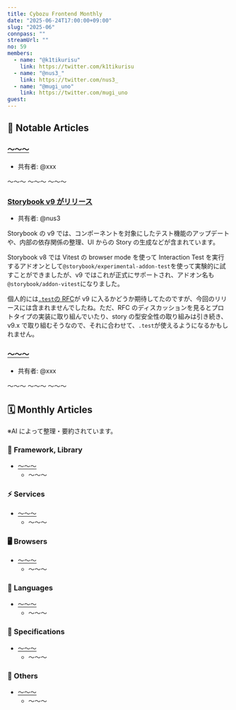 ```yaml
---
title: Cybozu Frontend Monthly
date: "2025-06-24T17:00:00+09:00"
slug: "2025-06"
connpass: ""
streamUrl: ""
no: 59
members:
  - name: "@k1tikurisu"
    link: https://twitter.com/k1tikurisu
  - name: "@nus3_"
    link: https://twitter.com/nus3_
  - name: "@mugi_uno"
    link: https://twitter.com/mugi_uno
guest:
---
```


## 👀 Notable Articles

### [〜〜〜](https://example.com)

- 共有者: @xxx

〜〜〜
〜〜〜
〜〜〜

### [Storybook v9 がリリース](https://storybook.js.org/blog/storybook-9/)

- 共有者: @nus3

Storybook の v9 では、コンポーネントを対象にしたテスト機能のアップデートや、内部の依存関係の整理、UI からの Story の生成などが含まれています。

Storybook v8 では Vitest の browser mode を使って Interaction Test を実行するアドオンとして`@storybook/experimental-addon-test`を使って実験的に試すことができましたが、v9 ではこれが正式にサポートされ、アドオン名も`@storybook/addon-vitest`になりました。

個人的には[`.test`の RFC](https://github.com/storybookjs/storybook/discussions/30119)が v9 に入るかどうか期待してたのですが、今回のリリースには含まれませんでしたね。ただ、RFC のディスカッションを見るとプロトタイプの実装に取り組んでいたり、story の型安全性の取り組みは引き続き、v9.x で取り組むそうなので、それに合わせて、`.test`が使えるようになるかもしれません。

### [〜〜〜](https://example.com)

- 共有者: @xxx

〜〜〜
〜〜〜
〜〜〜

## 🗓 Monthly Articles

※AI によって整理・要約されています。

### 📖 Framework, Library

- [〜〜〜](https://example.com)
  - 〜〜〜

### ⚡️ Services

- [〜〜〜](https://example.com)
  - 〜〜〜

### 🖥 Browsers

- [〜〜〜](https://example.com)
  - 〜〜〜

### 💬 Languages

- [〜〜〜](https://example.com)
  - 〜〜〜

### 📝 Specifications

- [〜〜〜](https://example.com)
  - 〜〜〜

### 🦆 Others

- [〜〜〜](https://example.com)
  - 〜〜〜
